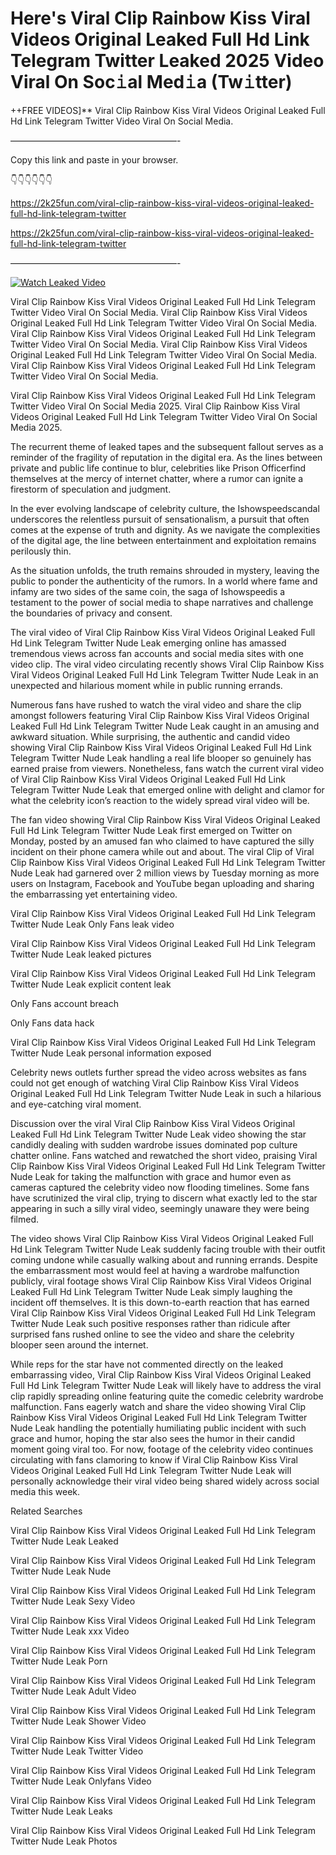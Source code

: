 # Here's Viral Clip Rainbow Kiss Viral Videos Original Leaked Full Hd Link Telegram Twitter Leaked 2025 Video Viral On Soc𝚒al Med𝚒a (Tw𝚒tter)

++FREE VIDEOS]** Viral Clip Rainbow Kiss Viral Videos Original Leaked Full Hd Link Telegram Twitter Video Viral On Social Media.

———————————————————-

Copy this link and paste in your browser.

👇👇👇👇👇👇

https://2k25fun.com/viral-clip-rainbow-kiss-viral-videos-original-leaked-full-hd-link-telegram-twitter

https://2k25fun.com/viral-clip-rainbow-kiss-viral-videos-original-leaked-full-hd-link-telegram-twitter

———————————————————-

[![Watch Leaked Video](https://miro.medium.com/v2/resize:fit:828/format:webp/1*cilzJN44JGOrTw9NJCrNHA.gif "Watch Leaked Video")](https://2k25fun.com/viral-clip-rainbow-kiss-viral-videos-original-leaked-full-hd-link-telegram-twitter)

Viral Clip Rainbow Kiss Viral Videos Original Leaked Full Hd Link Telegram Twitter Video Viral On Social Media. Viral Clip Rainbow Kiss Viral Videos Original Leaked Full Hd Link Telegram Twitter Video Viral On Social Media. Viral Clip Rainbow Kiss Viral Videos Original Leaked Full Hd Link Telegram Twitter Video Viral On Social Media. Viral Clip Rainbow Kiss Viral Videos Original Leaked Full Hd Link Telegram Twitter Video Viral On Social Media. Viral Clip Rainbow Kiss Viral Videos Original Leaked Full Hd Link Telegram Twitter Video Viral On Social Media.

Viral Clip Rainbow Kiss Viral Videos Original Leaked Full Hd Link Telegram Twitter Video Viral On Social Media 2025. Viral Clip Rainbow Kiss Viral Videos Original Leaked Full Hd Link Telegram Twitter Video Viral On Social Media 2025.

The recurrent theme of leaked tapes and the subsequent fallout serves as a reminder of the fragility of reputation in the digital era. As the lines between private and public life continue to blur, celebrities like Prison Officerfind themselves at the mercy of internet chatter, where a rumor can ignite a firestorm of speculation and judgment.

In the ever evolving landscape of celebrity culture, the Ishowspeedscandal underscores the relentless pursuit of sensationalism, a pursuit that often comes at the expense of truth and dignity. As we navigate the complexities of the digital age, the line between entertainment and exploitation remains perilously thin.

As the situation unfolds, the truth remains shrouded in mystery, leaving the public to ponder the authenticity of the rumors. In a world where fame and infamy are two sides of the same coin, the saga of Ishowspeedis a testament to the power of social media to shape narratives and challenge the boundaries of privacy and consent.

The viral video of Viral Clip Rainbow Kiss Viral Videos Original Leaked Full Hd Link Telegram Twitter Nude Leak emerging online has amassed tremendous views across fan accounts and social media sites with one video clip. The viral video circulating recently shows Viral Clip Rainbow Kiss Viral Videos Original Leaked Full Hd Link Telegram Twitter Nude Leak in an unexpected and hilarious moment while in public running errands.

Numerous fans have rushed to watch the viral video and share the clip amongst followers featuring Viral Clip Rainbow Kiss Viral Videos Original Leaked Full Hd Link Telegram Twitter Nude Leak caught in an amusing and awkward situation. While surprising, the authentic and candid video showing Viral Clip Rainbow Kiss Viral Videos Original Leaked Full Hd Link Telegram Twitter Nude Leak handling a real life blooper so genuinely has earned praise from viewers. Nonetheless, fans watch the current viral video of Viral Clip Rainbow Kiss Viral Videos Original Leaked Full Hd Link Telegram Twitter Nude Leak that emerged online with delight and clamor for what the celebrity icon’s reaction to the widely spread viral video will be.

The fan video showing Viral Clip Rainbow Kiss Viral Videos Original Leaked Full Hd Link Telegram Twitter Nude Leak first emerged on Twitter on Monday, posted by an amused fan who claimed to have captured the silly incident on their phone camera while out and about. The viral Clip of Viral Clip Rainbow Kiss Viral Videos Original Leaked Full Hd Link Telegram Twitter Nude Leak had garnered over 2 million views by Tuesday morning as more users on Instagram, Facebook and YouTube began uploading and sharing the embarrassing yet entertaining video.

Viral Clip Rainbow Kiss Viral Videos Original Leaked Full Hd Link Telegram Twitter Nude Leak Only Fans leak video

Viral Clip Rainbow Kiss Viral Videos Original Leaked Full Hd Link Telegram Twitter Nude Leak leaked pictures

Viral Clip Rainbow Kiss Viral Videos Original Leaked Full Hd Link Telegram Twitter Nude Leak explicit content leak

Only Fans account breach

Only Fans data hack

Viral Clip Rainbow Kiss Viral Videos Original Leaked Full Hd Link Telegram Twitter Nude Leak personal information exposed

Celebrity news outlets further spread the video across websites as fans could not get enough of watching Viral Clip Rainbow Kiss Viral Videos Original Leaked Full Hd Link Telegram Twitter Nude Leak in such a hilarious and eye-catching viral moment.

Discussion over the viral Viral Clip Rainbow Kiss Viral Videos Original Leaked Full Hd Link Telegram Twitter Nude Leak video showing the star candidly dealing with sudden wardrobe issues dominated pop culture chatter online. Fans watched and rewatched the short video, praising Viral Clip Rainbow Kiss Viral Videos Original Leaked Full Hd Link Telegram Twitter Nude Leak for taking the malfunction with grace and humor even as cameras captured the celebrity video now flooding timelines. Some fans have scrutinized the viral clip, trying to discern what exactly led to the star appearing in such a silly viral video, seemingly unaware they were being filmed.

The video shows Viral Clip Rainbow Kiss Viral Videos Original Leaked Full Hd Link Telegram Twitter Nude Leak suddenly facing trouble with their outfit coming undone while casually walking about and running errands. Despite the embarrassment most would feel at having a wardrobe malfunction publicly, viral footage shows Viral Clip Rainbow Kiss Viral Videos Original Leaked Full Hd Link Telegram Twitter Nude Leak simply laughing the incident off themselves. It is this down-to-earth reaction that has earned Viral Clip Rainbow Kiss Viral Videos Original Leaked Full Hd Link Telegram Twitter Nude Leak such positive responses rather than ridicule after surprised fans rushed online to see the video and share the celebrity blooper seen around the internet.

While reps for the star have not commented directly on the leaked embarrassing video, Viral Clip Rainbow Kiss Viral Videos Original Leaked Full Hd Link Telegram Twitter Nude Leak will likely have to address the viral clip rapidly spreading online featuring quite the comedic celebrity wardrobe malfunction. Fans eagerly watch and share the video showing Viral Clip Rainbow Kiss Viral Videos Original Leaked Full Hd Link Telegram Twitter Nude Leak handling the potentially humiliating public incident with such grace and humor, hoping the star also sees the humor in their candid moment going viral too. For now, footage of the celebrity video continues circulating with fans clamoring to know if Viral Clip Rainbow Kiss Viral Videos Original Leaked Full Hd Link Telegram Twitter Nude Leak will personally acknowledge their viral video being shared widely across social media this week.

Related Searches

Viral Clip Rainbow Kiss Viral Videos Original Leaked Full Hd Link Telegram Twitter Nude Leak Leaked

Viral Clip Rainbow Kiss Viral Videos Original Leaked Full Hd Link Telegram Twitter Nude Leak Nude

Viral Clip Rainbow Kiss Viral Videos Original Leaked Full Hd Link Telegram Twitter Nude Leak Sexy Video

Viral Clip Rainbow Kiss Viral Videos Original Leaked Full Hd Link Telegram Twitter Nude Leak xxx Video

Viral Clip Rainbow Kiss Viral Videos Original Leaked Full Hd Link Telegram Twitter Nude Leak Porn

Viral Clip Rainbow Kiss Viral Videos Original Leaked Full Hd Link Telegram Twitter Nude Leak Adult Video

Viral Clip Rainbow Kiss Viral Videos Original Leaked Full Hd Link Telegram Twitter Nude Leak Shower Video

Viral Clip Rainbow Kiss Viral Videos Original Leaked Full Hd Link Telegram Twitter Nude Leak Twitter Video

Viral Clip Rainbow Kiss Viral Videos Original Leaked Full Hd Link Telegram Twitter Nude Leak Onlyfans Video

Viral Clip Rainbow Kiss Viral Videos Original Leaked Full Hd Link Telegram Twitter Nude Leak Leaks

Viral Clip Rainbow Kiss Viral Videos Original Leaked Full Hd Link Telegram Twitter Nude Leak Photos